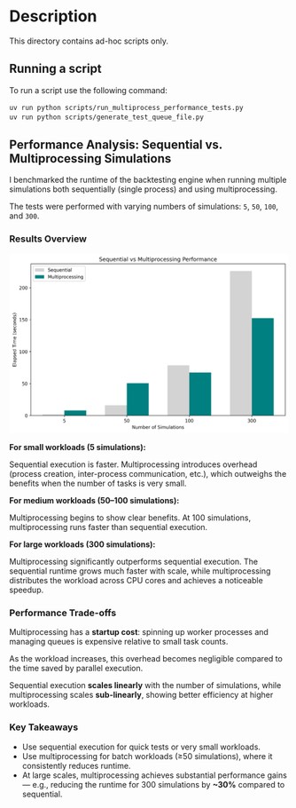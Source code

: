 # Description

This directory contains ad-hoc scripts only.

## Running a script

To run a script use the following command:

```bash
uv run python scripts/run_multiprocess_performance_tests.py
uv run python scripts/generate_test_queue_file.py
```

## Performance Analysis: Sequential vs. Multiprocessing Simulations

I benchmarked the runtime of the backtesting engine when running multiple simulations both sequentially (single process) and using multiprocessing.

The tests were performed with varying numbers of simulations: `5`, `50`, `100`, and `300`.

### Results Overview

![Performance Analysis](../data/performance_test_results/performance_comparison.png)

**For small workloads (5 simulations):**

Sequential execution is faster. Multiprocessing introduces overhead (process creation, inter-process communication, etc.), which outweighs the benefits when the number of tasks is very small.

**For medium workloads (50–100 simulations):**

Multiprocessing begins to show clear benefits. At 100 simulations, multiprocessing runs faster than sequential execution.

**For large workloads (300 simulations):**

Multiprocessing significantly outperforms sequential execution. The sequential runtime grows much faster with scale, while multiprocessing distributes the workload across CPU cores and achieves a noticeable speedup.

### Performance Trade-offs

Multiprocessing has a **startup cost**: spinning up worker processes and managing queues is expensive relative to small task counts.

As the workload increases, this overhead becomes negligible compared to the time saved by parallel execution.

Sequential execution **scales linearly** with the number of simulations, while multiprocessing scales **sub-linearly**, showing better efficiency at higher workloads.

### Key Takeaways

- Use sequential execution for quick tests or very small workloads.
- Use multiprocessing for batch workloads (≥50 simulations), where it consistently reduces runtime.
- At large scales, multiprocessing achieves substantial performance gains — e.g., reducing the runtime for 300 simulations by **~30%** compared to sequential.
